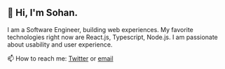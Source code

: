 ## 👋 Hi, I'm Sohan.

I am a Software Engineer, building web experiences. My favorite technologies right now are React.js, Typescript, Node.js. I am passionate about usability and user experience.

📫 How to reach me: [Twitter](https://twitter.com/samiulhsohan) or [email](mailto:hello@sohan.dev)
